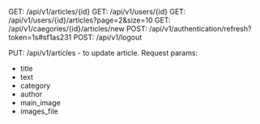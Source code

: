 GET: /api/v1/articles/{id}
GET: /api/v1/users/{id}
GET: /api/v1/users/{id}/articles?page=2&size=10
GET: /api/v1/caegories/{id}/articles/new
POST: /api/v1/authentication/refresh?token=1s#sf1as231
POST: /api/v1/logout

PUT: /api/v1/articles - to update article. Request params:
- title
- text
- category
- author
- main_image
- images_file

